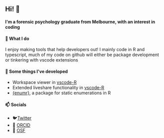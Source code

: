 ## Hi! 👋

#### I'm a forensic psychology graduate from Melbourne, with an interest in coding

#### 🔭 What I do
I enjoy making tools that help developers out! I mainly code in R and typescript, much of my code on github will either be package development or tinkering with vscode extensions

#### 🌱 Some things I've developed
  - Workspace viewer in [vscode-R](https://github.com/Ikuyadeu/vscode-R) 
  - Extended liveshare functionality in [vscode-R](https://github.com/Ikuyadeu/vscode-R)
  - [{enumr}](https://github.com/ElianHugh/enumr), a package for static enumerations in R

#### 📫 Socials
- 🐦[Twitter](https://twitter.com/ElianHugh)
- 🔬 [ORCID](https://orcid.org/0000-0001-8008-3165)
- 🔬 [OSF](https://osf.io/g5cm4/)

<!--
**ElianHugh/ElianHugh** is a ✨ _special_ ✨ repository because its `README.md` (this file) appears on your GitHub profile.

Here are some ideas to get you started:

- 🔭 I’m currently working on ...
- 🌱 I’m currently learning ...
- 👯 I’m looking to collaborate on ...
- 🤔 I’m looking for help with ...
- 💬 Ask me about ...
- 📫 How to reach me: ...
- 😄 Pronouns: ...
- ⚡ Fun fact: ...
-->

